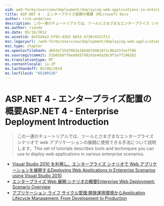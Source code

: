 ```yaml
---
uid: web-forms/overview/deployment/deploying-web-applications-in-enterprise-scenarios/index
title: ASP.NET 4 - エンタープライズ展開の概要 |Microsoft Docs
author: rick-anderson
description: この一連のチュートリアルでは、ツールとさまざまなエンタープライズ シナリオで web アプリケーションの展開に使用できる手法について説明します。
ms.author: riande
ms.date: 05/16/2012
ms.assetid: 8e55d4a3-5f93-42b5-b053-4736c9152f11
msc.legacyurl: /web-forms/overview/deployment/deploying-web-applications-in-enterprise-scenarios
msc.type: chapter
ms.openlocfilehash: d603ef35df0b3a1b64876981871c0ba337eeff0b
ms.sourcegitcommit: 51b01b6ff8edde57d8243e4da28c9f1e7f1962b2
ms.translationtype: MT
ms.contentlocale: ja-JP
ms.lasthandoff: 05/06/2019
ms.locfileid: "65109126"
---
```

# <a name="aspnet-4---enterprise-deployment-introduction"></a><span data-ttu-id="1173a-103">ASP.NET 4 - エンタープライズ配置の概要</span><span class="sxs-lookup"><span data-stu-id="1173a-103">ASP.NET 4 - Enterprise Deployment Introduction</span></span>

> <span data-ttu-id="1173a-104">この一連のチュートリアルでは、ツールとさまざまなエンタープライズ シナリオで web アプリケーションの展開に使用できる手法について説明します。</span><span class="sxs-lookup"><span data-stu-id="1173a-104">This set of tutorials describes tools and techniques you can use to deploy web applications in various enterprise scenarios.</span></span>

- [<span data-ttu-id="1173a-105">Visual Studio 2010 を利用し、エンタープライズ シナリオで Web アプリケーションを展開する</span><span class="sxs-lookup"><span data-stu-id="1173a-105">Deploying Web Applications in Enterprise Scenarios using Visual Studio 2010</span></span>](deploying-web-applications-in-enterprise-scenarios.md)
- [<span data-ttu-id="1173a-106">エンタープライズ Web 展開:シナリオの概要</span><span class="sxs-lookup"><span data-stu-id="1173a-106">Enterprise Web Deployment: Scenario Overview</span></span>](enterprise-web-deployment-scenario-overview.md)
- [<span data-ttu-id="1173a-107">アプリケーション ライフ サイクル管理:開発運用環境から</span><span class="sxs-lookup"><span data-stu-id="1173a-107">Application Lifecycle Management: From Development to Production</span></span>](application-lifecycle-management-from-development-to-production.md)
